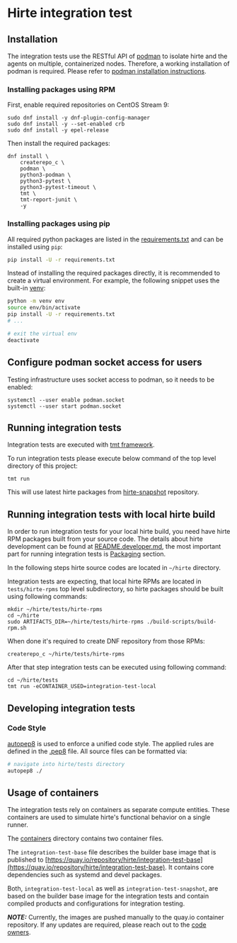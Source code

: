 <!-- markdownlint-disable-file MD013 -->
# Hirte integration test

## Installation

The integration tests use the RESTful API of [podman](https://podman.io/getting-started/installation) to isolate hirte
and the agents on multiple, containerized nodes. Therefore, a working installation of podman is required. Please refer
to [podman installation instructions](https://podman.io/getting-started/installation).

### Installing packages using RPM

First, enable required repositories on CentOS Stream 9:

```shell
sudo dnf install -y dnf-plugin-config-manager
sudo dnf install -y --set-enabled crb
sudo dnf install -y epel-release
```

Then install the required packages:

```shell
dnf install \
    createrepo_c \
    podman \
    python3-podman \
    python3-pytest \
    python3-pytest-timeout \
    tmt \
    tmt-report-junit \
    -y
```

### Installing packages using pip

All required python packages are listed in the [requirements.txt](./requirements.txt) and can be installed using `pip`:

```bash
pip install -U -r requirements.txt
```

Instead of installing the required packages directly, it is recommended to create a virtual environment. For example,
the following snippet uses the built-in [venv](https://docs.python.org/3/library/venv.html):

```bash
python -m venv env
source env/bin/activate
pip install -U -r requirements.txt
# ...

# exit the virtual env
deactivate
```

## Configure podman socket access for users

Testing infrastructure uses socket access to podman, so it needs to be enabled:

```shell
systemctl --user enable podman.socket
systemctl --user start podman.socket
```

## Running integration tests

Integration tests are executed with [tmt framework](https://github.com/teemtee/tmt).

To run integration tests please execute below command of the top level directory of this project:

```shell
tmt run
```

This will use latest hirte packages from
[hirte-snapshot](https://copr.fedorainfracloud.org/coprs/mperina/hirte-snapshot/) repository.

## Running integration tests with local hirte build

In order to run integration tests for your local hirte build, you need have hirte RPM packages built from your source
code. The details about hirte development can be found at
[README.developer.md](https://github.com/containers/hirte/blob/main/README.developer.md), the most important part for
running integration tests is [Packaging](https://github.com/containers/hirte/blob/main/README.developer.md#packaging)
section.

In the following steps hirte source codes are located in `~/hirte` directory.

Integration tests are expecting, that local hirte RPMs are located in `tests/hirte-rpms` top level subdirectory, so hirte
packages should be built using following commands:

```shell
mkdir ~/hirte/tests/hirte-rpms
cd ~/hirte
sudo ARTIFACTS_DIR=~/hirte/tests/hirte-rpms ./build-scripts/build-rpm.sh
```

When done it's required to create DNF repository from those RPMs:

```shell
createrepo_c ~/hirte/tests/hirte-rpms
```

After that step integration tests can be executed using following command:

```shell
cd ~/hirte/tests
tmt run -eCONTAINER_USED=integration-test-local
```

## Developing integration tests

### Code Style

[autopep8](https://pypi.org/project/autopep8/) is used to enforce a unified code style. The applied rules are defined in
the [.pep8](./.pep8) file. All source files can be formatted via:

```bash
# navigate into hirte/tests directory
autopep8 ./
```

## Usage of containers

The integration tests rely on containers as separate compute entities. These containers are used to simulate hirte's
functional behavior on a single runner.

The [containers](./containers/) directory contains two container files.

The `integration-test-base` file describes the builder base image that is published to
[https://quay.io/repository/hirte/integration-test-base](https://quay.io/repository/hirte/integration-test-base). It contains core dependencies such as systemd and devel packages.

Both, `integration-test-local` as well as `integration-test-snapshot`, are based on the builder base image for the integration tests and contain compiled products and configurations for integration testing.

**_NOTE:_** Currently, the images are pushed manually to the quay.io container repository. If any updates are required, please reach out to the [code owners](../.github/CODEOWNERS).
